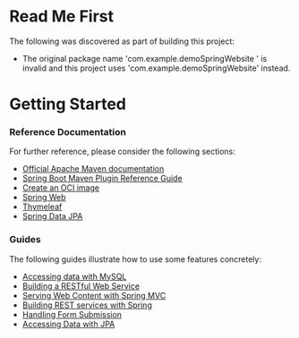 # Read Me First
The following was discovered as part of building this project:

* The original package name 'com.example.demoSpringWebsite ' is invalid and this project uses 'com.example.demoSpringWebsite' instead.

# Getting Started

### Reference Documentation
For further reference, please consider the following sections:

* [Official Apache Maven documentation](https://maven.apache.org/guides/index.html)
* [Spring Boot Maven Plugin Reference Guide](https://docs.spring.io/spring-boot/docs/2.6.0/maven-plugin/reference/html/)
* [Create an OCI image](https://docs.spring.io/spring-boot/docs/2.6.0/maven-plugin/reference/html/#build-image)
* [Spring Web](https://docs.spring.io/spring-boot/docs/2.6.0/reference/htmlsingle/#boot-features-developing-web-applications)
* [Thymeleaf](https://docs.spring.io/spring-boot/docs/2.6.0/reference/htmlsingle/#boot-features-spring-mvc-template-engines)
* [Spring Data JPA](https://docs.spring.io/spring-boot/docs/2.6.0/reference/htmlsingle/#boot-features-jpa-and-spring-data)

### Guides
The following guides illustrate how to use some features concretely:

* [Accessing data with MySQL](https://spring.io/guides/gs/accessing-data-mysql/)
* [Building a RESTful Web Service](https://spring.io/guides/gs/rest-service/)
* [Serving Web Content with Spring MVC](https://spring.io/guides/gs/serving-web-content/)
* [Building REST services with Spring](https://spring.io/guides/tutorials/bookmarks/)
* [Handling Form Submission](https://spring.io/guides/gs/handling-form-submission/)
* [Accessing Data with JPA](https://spring.io/guides/gs/accessing-data-jpa/)

